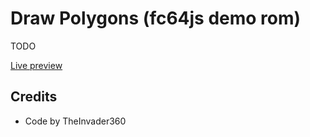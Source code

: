 # Draw Polygons (fc64js demo rom)

TODO

[Live preview](https://theinvader360.github.io/fc64js/rom/demo/draw-polygons/)

## Credits

* Code by TheInvader360
